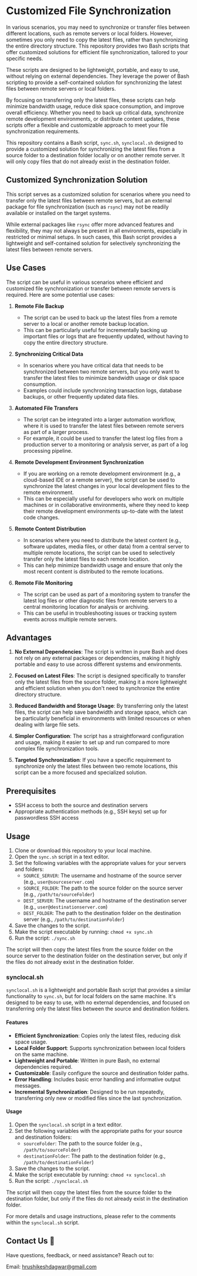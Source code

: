 # Customized File Synchronization

In various scenarios, you may need to synchronize or transfer files between different locations, such as remote servers or local folders. However, sometimes you only need to copy the latest files, rather than synchronizing the entire directory structure. This repository provides two Bash scripts that offer customized solutions for efficient file synchronization, tailored to your specific needs.

These scripts are designed to be lightweight, portable, and easy to use, without relying on external dependencies. They leverage the power of Bash scripting to provide a self-contained solution for synchronizing the latest files between remote servers or local folders.

By focusing on transferring only the latest files, these scripts can help minimize bandwidth usage, reduce disk space consumption, and improve overall efficiency. Whether you need to back up critical data, synchronize remote development environments, or distribute content updates, these scripts offer a flexible and customizable approach to meet your file synchronization requirements.


This repository contains a Bash script, `sync.sh`, `synclocal.sh`  designed to provide a customized solution for synchronizing the latest files from a source folder to a destination folder locally or on another remote server. It will only copy files that do not already exist in the destination folder.

## Customized Synchronization Solution

This script serves as a customized solution for scenarios where you need to transfer only the latest files between remote servers, but an external package for file synchronization (such as `rsync`) may not be readily available or installed on the target systems.

While external packages like `rsync` offer more advanced features and flexibility, they may not always be present in all environments, especially in restricted or minimal setups. In such cases, this Bash script provides a lightweight and self-contained solution for selectively synchronizing the latest files between remote servers.

## Use Cases

The script can be useful in various scenarios where efficient and customized file synchronization or transfer between remote servers is required. Here are some potential use cases:

1. **Remote File Backup**
   - The script can be used to back up the latest files from a remote server to a local or another remote backup location.
   - This can be particularly useful for incrementally backing up important files or logs that are frequently updated, without having to copy the entire directory structure.

2. **Synchronizing Critical Data**
   - In scenarios where you have critical data that needs to be synchronized between two remote servers, but you only want to transfer the latest files to minimize bandwidth usage or disk space consumption.
   - Examples could include synchronizing transaction logs, database backups, or other frequently updated data files.

3. **Automated File Transfers**
   - The script can be integrated into a larger automation workflow, where it is used to transfer the latest files between remote servers as part of a larger process.
   - For example, it could be used to transfer the latest log files from a production server to a monitoring or analysis server, as part of a log processing pipeline.

4. **Remote Development Environment Synchronization**
   - If you are working on a remote development environment (e.g., a cloud-based IDE or a remote server), the script can be used to synchronize the latest changes in your local development files to the remote environment.
   - This can be especially useful for developers who work on multiple machines or in collaborative environments, where they need to keep their remote development environments up-to-date with the latest code changes.

5. **Remote Content Distribution**
   - In scenarios where you need to distribute the latest content (e.g., software updates, media files, or other data) from a central server to multiple remote locations, the script can be used to selectively transfer only the latest files to each remote location.
   - This can help minimize bandwidth usage and ensure that only the most recent content is distributed to the remote locations.

6. **Remote File Monitoring**
   - The script can be used as part of a monitoring system to transfer the latest log files or other diagnostic files from remote servers to a central monitoring location for analysis or archiving.
   - This can be useful in troubleshooting issues or tracking system events across multiple remote servers.


## Advantages

1. **No External Dependencies**: The script is written in pure Bash and does not rely on any external packages or dependencies, making it highly portable and easy to use across different systems and environments.

2. **Focused on Latest Files**: The script is designed specifically to transfer only the latest files from the source folder, making it a more lightweight and efficient solution when you don't need to synchronize the entire directory structure.

3. **Reduced Bandwidth and Storage Usage**: By transferring only the latest files, the script can help save bandwidth and storage space, which can be particularly beneficial in environments with limited resources or when dealing with large file sets.

4. **Simpler Configuration**: The script has a straightforward configuration and usage, making it easier to set up and run compared to more complex file synchronization tools.

5. **Targeted Synchronization**: If you have a specific requirement to synchronize only the latest files between two remote locations, this script can be a more focused and specialized solution.

## Prerequisites

- SSH access to both the source and destination servers
- Appropriate authentication methods (e.g., SSH keys) set up for passwordless SSH access

## Usage

1. Clone or download this repository to your local machine.
2. Open the `sync.sh` script in a text editor.
3. Set the following variables with the appropriate values for your servers and folders:
   - `SOURCE_SERVER`: The username and hostname of the source server (e.g., `user@sourceserver.com`)
   - `SOURCE_FOLDER`: The path to the source folder on the source server (e.g., `/path/to/sourceFolder`)
   - `DEST_SERVER`: The username and hostname of the destination server (e.g., `user@destinationserver.com`)
   - `DEST_FOLDER`: The path to the destination folder on the destination server (e.g., `/path/to/destinationFolder`)
4. Save the changes to the script.
5. Make the script executable by running: `chmod +x sync.sh`
6. Run the script: `./sync.sh`

The script will then copy the latest files from the source folder on the source server to the destination folder on the destination server, but only if the files do not already exist in the destination folder.

### synclocal.sh

`synclocal.sh` is a lightweight and portable Bash script that provides a similar functionality to `sync.sh`, but for local folders on the same machine. It's designed to be easy to use, with no external dependencies, and focused on transferring only the latest files between the source and destination folders.

#### Features

- **Efficient Synchronization**: Copies only the latest files, reducing disk space usage.
- **Local Folder Support**: Supports synchronization between local folders on the same machine.
- **Lightweight and Portable**: Written in pure Bash, no external dependencies required.
- **Customizable**: Easily configure the source and destination folder paths.
- **Error Handling**: Includes basic error handling and informative output messages.
- **Incremental Synchronization**: Designed to be run repeatedly, transferring only new or modified files since the last synchronization.

#### Usage

1. Open the `synclocal.sh` script in a text editor.
2. Set the following variables with the appropriate paths for your source and destination folders:
   - `sourceFolder`: The path to the source folder (e.g., `/path/to/sourceFolder`)
   - `destinationFolder`: The path to the destination folder (e.g., `/path/to/destinationFolder`)
3. Save the changes to the script.
4. Make the script executable by running: `chmod +x synclocal.sh`
5. Run the script: `./synclocal.sh`

The script will then copy the latest files from the source folder to the destination folder, but only if the files do not already exist in the destination folder.

For more details and usage instructions, please refer to the comments within the `synclocal.sh` script.

## Contact Us 📧

Have questions, feedback, or need assistance? Reach out to:

Email: hrushikeshdagwar@gmail.com
